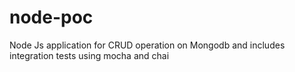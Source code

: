 # node-poc
Node Js application for CRUD operation on Mongodb and includes integration tests using mocha and chai
